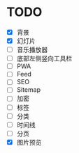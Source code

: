 # TODO

- [x] 背景
- [x] 幻灯片
- [ ] 音乐播放器
- [ ] 底部左侧竖向工具栏
- [ ] PWA
- [ ] Feed
- [ ] SEO
- [ ] Sitemap
- [ ] 加密
- [ ] 标签
- [ ] 分类
- [ ] 时间线
- [ ] 分页
- [x] 图片预览
